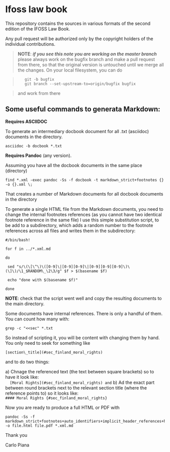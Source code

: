 # Ifoss law book

This repository contains the sources in various formats of the second edition of the IFOSS Law Book.

Any pull request will be authorized only by the copyright holders of the individual contributions.

> **NOTE**: **_if you see this note you are working on the master branch_** please always work on the bugfix branch and make a pull request from there, so that the original version is untouched until we merge all the changes. On your local filesystem, you can do 
        
>        git -b bugfix
>        git branch --set-upstream-to=origin/bugfix bugfix

> and work from there

## Some useful commands to generata Markdown:

**Requires ASCIIDOC**

To generate an intermediary docbook document for all .txt (asciidoc) documents in the directory.

    asciidoc -b docbook *.txt

**Requires Pandoc** (any version).


Assuming you have all the docbook documents in the same place (directory)

    find *.xml -exec pandoc -Ss -f docbook -t markdown_strict+footnotes {} -o {}.xml \;

That creates a number of Markdown documents for all docbook documents in the directory

To generate a single HTML file from the Markdown documents, you need to change the internal footnotes references (as you cannot have two identical footnote reference in the same file) I use this simple substitution script, to be add to a subdirectory, which adds a random number to the footnote references across all files and writes them in the subdirectory:

    #/bin/bash!

    for f in ../*.xml.md

    do

     sed "s/\(\[\^\)\([0-9]\|[0-9][0-9]\|[0-9][0-9][0-9]\)\(\]\)/\1_$RANDOM\_\2\3/g" $f > $(basename $f)

     echo "done with $(basename $f)"

    done

**NOTE**: check that the script went well and copy the resulting documents to the main directory.


Some documents have internal references. There is only a handful of them. You can count how many with:

    grep -c "<<sec" *.txt

So instead of scripting it, you will be content with changing them by hand. You only need to seek for something like

    [section\_title](#sec_finland_moral_rights)

and to do two things:

a) Chnage the referenced text (the text between square brackets) so to have it look like:  
  `  [Moral Rights](#sec_finland_moral_rights) and`
b) Ad the exact part between round brackets next to the relevant section title (where the reference points to) so it looks like:  
`#### Moral Rights {#sec_finland_moral_rights}`


Now you are ready to produce a full HTML or PDF with

    pandoc -Ss -f markdown_strict+footnotes+auto_identifiers+implicit_header_references+header_attributes -o file.html file.pdf *.xml.md

Thank you

Carlo Piana
